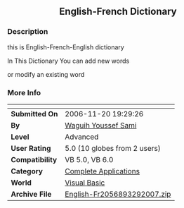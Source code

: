 ﻿<div align="center">

## English\-French Dictionary


</div>

### Description

this is English-French-English dictionary

In This Dictionary You can add new words

or modify an existing word
 
### More Info
 


<span>             |<span>
---                |---
**Submitted On**   |2006-11-20 19:29:26
**By**             |[Waguih Youssef Sami](https://github.com/Planet-Source-Code/PSCIndex/blob/master/ByAuthor/waguih-youssef-sami.md)
**Level**          |Advanced
**User Rating**    |5.0 (10 globes from 2 users)
**Compatibility**  |VB 5\.0, VB 6\.0
**Category**       |[Complete Applications](https://github.com/Planet-Source-Code/PSCIndex/blob/master/ByCategory/complete-applications__1-27.md)
**World**          |[Visual Basic](https://github.com/Planet-Source-Code/PSCIndex/blob/master/ByWorld/visual-basic.md)
**Archive File**   |[English\-Fr2056893292007\.zip](https://github.com/Planet-Source-Code/waguih-youssef-sami-english-french-dictionary__1-68237/archive/master.zip)








